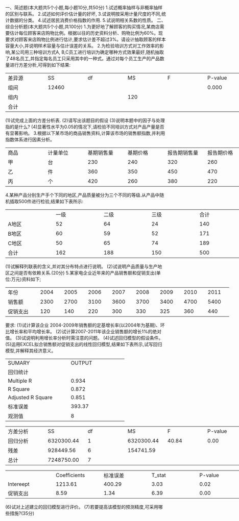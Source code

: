 一、简述题(本大题共5个小题,每小题10分,共50分)
 1.试述概率抽样与非概率抽样的区别与联系。
 2.试述如何评价估计量的好坏,
 3.试说明按采用计量尺度的不同,统计数据的分类。
 4.试述居民消费价格指数的作用.
 5.试说明相关系数的性质。
 二、综合分析题(本大题共5个小题,共100分)
 1.为更好地了解顾客的购买情况,某商店需要估计每位顾客来店购物比例。根据以往的历史资料分析、购物比例为60%。现要求对顾客来店购物比例进行估计,要求估计差不超过3%。请设计抽取顾客的样本容量大小,并说明样术容量与估计误差的关系。
 2.为检验培训方式对工作效率的影响,某公司用三种培训方式A, B,C员工进行培训为确定哪种方式效果最好,随机抽取了48名员工,并指定每名员工只采用其中的一种式。通过对每个员工生产的产品数量进行方差分析,可得到如下结果:
 <table data-lake-id="rMb5W" id="rMb5W" margin="true" width-mode="contain" class="lake-table" style="width: 750px"><colgroup><col width="125"><col width="125"><col width="125"><col width="125"><col width="125"><col width="125"></colgroup><tbody><tr data-lake-id="u25f9d5b8" id="u25f9d5b8"><td data-lake-id="udb01d83b" id="udb01d83b">差异源
 </td><td data-lake-id="u2eca5f22" id="u2eca5f22">SS
 </td><td data-lake-id="u0f81b2bd" id="u0f81b2bd">df
 </td><td data-lake-id="ue756dea4" id="ue756dea4">MS
 </td><td data-lake-id="ucfa8dab1" id="ucfa8dab1">F
 </td><td data-lake-id="u2e5cc88d" id="u2e5cc88d"> P-value
 </td></tr><tr data-lake-id="u96664911" id="u96664911"><td data-lake-id="ufc429214" id="ufc429214">组间
 </td><td data-lake-id="ub9b26046" id="ub9b26046">12460
 </td><td data-lake-id="u0e0ec768" id="u0e0ec768"></td><td data-lake-id="u63848963" id="u63848963"></td><td data-lake-id="u154a9ad6" id="u154a9ad6"></td><td data-lake-id="u71f7babc" id="u71f7babc">0.000
 </td></tr><tr data-lake-id="u378c0545" id="u378c0545"><td data-lake-id="u59ec1292" id="u59ec1292">组内
 </td><td data-lake-id="u931e6d0e" id="u931e6d0e"></td><td data-lake-id="u36d16232" id="u36d16232"></td><td data-lake-id="uf3e9a11e" id="uf3e9a11e"> 120
 </td><td data-lake-id="u8910acc7" id="u8910acc7"></td><td data-lake-id="uaced6e3c" id="uaced6e3c"></td></tr><tr data-lake-id="ufddfe974" id="ufddfe974"><td data-lake-id="u35108445" id="u35108445">合计
 </td><td data-lake-id="u30cdfa30" id="u30cdfa30"></td><td data-lake-id="u3009ee16" id="u3009ee16"></td><td data-lake-id="u9b2e9f5a" id="u9b2e9f5a"></td><td data-lake-id="u7880f53e" id="u7880f53e"></td><td data-lake-id="u5aed9087" id="u5aed9087"></td></tr></tbody></table>(1)试完成上面的方差分析表.
 (2)请写出该题目的假设
 (3)说明本题中的因子与处理指的是什么?
 (4)显著性水平为0.05的情况下,请检验不同培训方式对产品产量是否有显著影响。
 3.根据以下某市场的商品销售资料,计算该市场的销售额指数,并利用指数体系进行因素分析。
 <table data-lake-id="YhDTH" id="YhDTH" margin="true" width-mode="contain" class="lake-table" style="width: 750px"><colgroup><col width="125"><col width="125"><col width="125"><col width="125"><col width="125"><col width="125"></colgroup><tbody><tr data-lake-id="uf9a43cde" id="uf9a43cde"><td data-lake-id="ubc8f3847" id="ubc8f3847">商品
 </td><td data-lake-id="u912647d3" id="u912647d3">计量单位
 </td><td data-lake-id="u207deb73" id="u207deb73">基期销售量
 </td><td data-lake-id="u4e68e58b" id="u4e68e58b">基期价格
 </td><td data-lake-id="ub6500229" id="ub6500229">报告期销售量
 </td><td data-lake-id="udc41c6b9" id="udc41c6b9">报告期价格
 </td></tr><tr data-lake-id="ue6454b56" id="ue6454b56"><td data-lake-id="ub8879c9c" id="ub8879c9c">甲
 </td><td data-lake-id="ud37aa768" id="ud37aa768">台
 </td><td data-lake-id="u5def6cd0" id="u5def6cd0">230
 </td><td data-lake-id="u268c4c19" id="u268c4c19">240
 </td><td data-lake-id="uc41031a4" id="uc41031a4">320
 </td><td data-lake-id="uf9b25dd8" id="uf9b25dd8">260
 </td></tr><tr data-lake-id="u99a203a6" id="u99a203a6"><td data-lake-id="u64ca51c3" id="u64ca51c3">乙
 </td><td data-lake-id="u77c9998f" id="u77c9998f">件
 </td><td data-lake-id="u0eadcf0f" id="u0eadcf0f">360
 </td><td data-lake-id="ubadacb47" id="ubadacb47">350
 </td><td data-lake-id="u1b8cd387" id="u1b8cd387">450
 </td><td data-lake-id="uea10f60b" id="uea10f60b">470
 </td></tr><tr data-lake-id="u245b2120" id="u245b2120"><td data-lake-id="uf58f7f83" id="uf58f7f83">丙
 </td><td data-lake-id="ufe985823" id="ufe985823">个
 </td><td data-lake-id="ua1bf59c2" id="ua1bf59c2">420
 </td><td data-lake-id="ueda288a5" id="ueda288a5">260
 </td><td data-lake-id="u22ebfe71" id="u22ebfe71">380
 </td><td data-lake-id="u18982942" id="u18982942">220
 </td></tr></tbody></table>4.某种产品分别生产手个下同的地区,产品质量被分为三个不同的等级.从产品中随机插取500件进行检验,结果如下表所示:
 <table data-lake-id="RvpSw" id="RvpSw" margin="true" width-mode="contain" class="lake-table" style="width: 750px"><colgroup><col width="150"><col width="150"><col width="150"><col width="150"><col width="150"></colgroup><tbody><tr data-lake-id="u568a1dde" id="u568a1dde"><td data-lake-id="u897370de" id="u897370de">

 </td><td data-lake-id="u8ea93a6e" id="u8ea93a6e">一级
 </td><td data-lake-id="ued41ad51" id="ued41ad51">二级
 </td><td data-lake-id="uea7adc5d" id="uea7adc5d">三级
 </td><td data-lake-id="ub9576ece" id="ub9576ece">合计
 </td></tr><tr data-lake-id="u15741c06" id="u15741c06"><td data-lake-id="u4a9e0bd9" id="u4a9e0bd9">A地区
 </td><td data-lake-id="u279de794" id="u279de794"> 52
 </td><td data-lake-id="u5accd859" id="u5accd859">64
 </td><td data-lake-id="u77235279" id="u77235279">24
 </td><td data-lake-id="u394f6660" id="u394f6660">140
 </td></tr><tr data-lake-id="ud1589824" id="ud1589824"><td data-lake-id="u159035c2" id="u159035c2">B地区
 </td><td data-lake-id="u79fd1747" id="u79fd1747">60
 </td><td data-lake-id="ua6b456be" id="ua6b456be">59
 </td><td data-lake-id="uf2e720cb" id="uf2e720cb">52
 </td><td data-lake-id="ud6da90bc" id="ud6da90bc">171
 </td></tr><tr data-lake-id="uc920da4f" id="uc920da4f"><td data-lake-id="u62d0a0b1" id="u62d0a0b1">C地区
 </td><td data-lake-id="uce63d708" id="uce63d708">50
 </td><td data-lake-id="u06b06e85" id="u06b06e85">65
 </td><td data-lake-id="u6b30c521" id="u6b30c521">74
 </td><td data-lake-id="ub1a0eae2" id="ub1a0eae2">189
 </td></tr><tr data-lake-id="uadac38c5" id="uadac38c5"><td data-lake-id="u07652a63" id="u07652a63">合计
 </td><td data-lake-id="u494dbf86" id="u494dbf86">162
 </td><td data-lake-id="u2a64ca32" id="u2a64ca32">188
 </td><td data-lake-id="u3d16e8e6" id="u3d16e8e6">150
 </td><td data-lake-id="ua45010e5" id="ua45010e5">500
 </td></tr></tbody></table>(1)试解释列联表的含义,并对其分布特点进行说明。
 (2)试说明产品质量与生产地区之间是否有依赖关系.(20分)
 5.某家电企业近年来的产品销售额和促销支出(单位:万元)资料如下;
 <table data-lake-id="BBCVm" id="BBCVm" margin="true" width-mode="contain" class="lake-table" style="width: 701px"><colgroup><col width="101"><col width="75"><col width="75"><col width="75"><col width="75"><col width="75"><col width="75"><col width="75"><col width="75"></colgroup><tbody><tr data-lake-id="u1c226018" id="u1c226018"><td data-lake-id="u4727b31b" id="u4727b31b">年份
 </td><td data-lake-id="u64ff507a" id="u64ff507a">2004
 </td><td data-lake-id="uff4401d4" id="uff4401d4">2005
 </td><td data-lake-id="uc4fe7258" id="uc4fe7258">2006
 </td><td data-lake-id="u3ca426c7" id="u3ca426c7">2007
 </td><td data-lake-id="u66610e52" id="u66610e52">2008
 </td><td data-lake-id="ud374da42" id="ud374da42">2009
 </td><td data-lake-id="udbf3846b" id="udbf3846b">2010
 </td><td data-lake-id="u4b510627" id="u4b510627">2011
 </td></tr><tr data-lake-id="ub98eb383" id="ub98eb383"><td data-lake-id="uc66c33fb" id="uc66c33fb">销售额
 </td><td data-lake-id="u0cac74ea" id="u0cac74ea">2300
 </td><td data-lake-id="u360f1a55" id="u360f1a55">2700
 </td><td data-lake-id="u7504d6d0" id="u7504d6d0">3100
 </td><td data-lake-id="u64095021" id="u64095021">3600
 </td><td data-lake-id="u71a5353d" id="u71a5353d">3700
 </td><td data-lake-id="uc846cfed" id="uc846cfed">3400
 </td><td data-lake-id="u3d96cf07" id="u3d96cf07">4700
 </td><td data-lake-id="u413d6522" id="u413d6522">5400
 </td></tr><tr data-lake-id="u46589f00" id="u46589f00"><td data-lake-id="u59af529a" id="u59af529a">促销支出
 </td><td data-lake-id="u6ce2a1e5" id="u6ce2a1e5">120
 </td><td data-lake-id="u1e15579a" id="u1e15579a">140
 </td><td data-lake-id="ue46f54dd" id="ue46f54dd">220
 </td><td data-lake-id="u73878c3d" id="u73878c3d">300
 </td><td data-lake-id="u21cdb3f4" id="u21cdb3f4">330
 </td><td data-lake-id="u1a8418f1" id="u1a8418f1">325
 </td><td data-lake-id="u5ea7fe99" id="u5ea7fe99">360
 </td><td data-lake-id="u74379b70" id="u74379b70">440
 </td></tr></tbody></table>要求:
 (1)试计算该企业 2004-2009年销售额的定基增长率(以2004年为基期)、环比增长率和平均增长率。
 (2)试计算2007-2011年该企业销售额的增长1%的绝对值。
 (3)试说明利用增长率分析时需注意的问题。
 (4)试述回归模型的假设条件。
 (5)运用EXCEL拟合销售额对促销支出的线性回归模型,结果如下表所示,试写回归模型,并解释其经济意义。
 <table data-lake-id="gnBoL" id="gnBoL" margin="true" width-mode="contain" class="lake-table" style="width: 373px"><colgroup><col width="197"><col width="176"></colgroup><tbody><tr data-lake-id="u261a22ef" id="u261a22ef"><td data-lake-id="ucc6ff5d2" id="ucc6ff5d2">SUMARY
 </td><td data-lake-id="uda781896" id="uda781896">OUTPUT
 </td></tr><tr data-lake-id="u49f75835" id="u49f75835"><td data-lake-id="u5087778b" id="u5087778b" colSpan="2">回归统计
 </td></tr><tr data-lake-id="u605f29b6" id="u605f29b6"><td data-lake-id="u9363df4f" id="u9363df4f">Multiple R
 </td><td data-lake-id="u468f88c0" id="u468f88c0"> 0.934
 </td></tr><tr data-lake-id="u259b5553" id="u259b5553"><td data-lake-id="ud33c3968" id="ud33c3968">R Square
 </td><td data-lake-id="u145fe3e9" id="u145fe3e9">0.872
 </td></tr><tr data-lake-id="u5f4f3987" id="u5f4f3987"><td data-lake-id="u0ea41641" id="u0ea41641">Adjusted R Square
 </td><td data-lake-id="ue173ee78" id="ue173ee78"> 0.851
 </td></tr><tr data-lake-id="u701864cb" id="u701864cb"><td data-lake-id="uf281f79c" id="uf281f79c">标准误差
 </td><td data-lake-id="u527048fa" id="u527048fa">393.37
 </td></tr><tr data-lake-id="u1cb723f2" id="u1cb723f2"><td data-lake-id="u381dd744" id="u381dd744">观测值
 </td><td data-lake-id="u14dbc1ff" id="u14dbc1ff">8
 </td></tr></tbody></table><table data-lake-id="SSe8m" id="SSe8m" margin="true" width-mode="contain" class="lake-table" style="width: 750px"><colgroup><col width="125"><col width="125"><col width="125"><col width="125"><col width="125"><col width="125"></colgroup><tbody><tr data-lake-id="u2807cfbf" id="u2807cfbf"><td data-lake-id="u351c599e" id="u351c599e">方差分析
 </td><td data-lake-id="u7b164560" id="u7b164560">SS
 </td><td data-lake-id="u9e22236c" id="u9e22236c">df
 </td><td data-lake-id="ud193715a" id="ud193715a">MS
 </td><td data-lake-id="udab9a7ed" id="udab9a7ed">F
 </td><td data-lake-id="u09fc0449" id="u09fc0449"> P-value
 </td></tr><tr data-lake-id="uf07e5468" id="uf07e5468"><td data-lake-id="u9fa8f991" id="u9fa8f991">回归分析
 </td><td data-lake-id="ud79186d6" id="ud79186d6">6320300.44
 </td><td data-lake-id="u712bec9d" id="u712bec9d">1
 </td><td data-lake-id="ue636c9ba" id="ue636c9ba">6320300.44 
 </td><td data-lake-id="uf1c49785" id="uf1c49785">40.84
 </td><td data-lake-id="ue3f61c66" id="ue3f61c66">0.00
 </td></tr><tr data-lake-id="ueacfe55b" id="ueacfe55b"><td data-lake-id="u51a0a5ae" id="u51a0a5ae">残差
 </td><td data-lake-id="u4d1e397e" id="u4d1e397e">928449.56
 </td><td data-lake-id="ucd270367" id="ucd270367">6
 </td><td data-lake-id="u9e16b8ce" id="u9e16b8ce"> 154741.59
 </td><td data-lake-id="u4785d3fc" id="u4785d3fc">

 </td><td data-lake-id="ud5b76f05" id="ud5b76f05">

 </td></tr><tr data-lake-id="ub1e17c99" id="ub1e17c99"><td data-lake-id="u75bf61c3" id="u75bf61c3">总计
 </td><td data-lake-id="udacf74cf" id="udacf74cf"> 7248750.00
 </td><td data-lake-id="u11ea1e14" id="u11ea1e14">7
 </td><td data-lake-id="u1dd5bcf5" id="u1dd5bcf5">

 </td><td data-lake-id="u9833d6d2" id="u9833d6d2">

 </td><td data-lake-id="uee9b91e5" id="uee9b91e5">

 </td></tr></tbody></table><table data-lake-id="Elzpu" id="Elzpu" margin="true" width-mode="contain" class="lake-table" style="width: 750px"><colgroup><col width="150"><col width="150"><col width="150"><col width="150"><col width="150"></colgroup><tbody><tr data-lake-id="uc5fa7437" id="uc5fa7437"><td data-lake-id="u23c043a0" id="u23c043a0">

 </td><td data-lake-id="u91acf90d" id="u91acf90d"> Coefficients
 </td><td data-lake-id="u3b3d1e0a" id="u3b3d1e0a">标准误差
 </td><td data-lake-id="u7f4d4c4a" id="u7f4d4c4a">T_stat
 </td><td data-lake-id="u8ceec7b5" id="u8ceec7b5"> P-value
 </td></tr><tr data-lake-id="uccbbe961" id="uccbbe961"><td data-lake-id="u1a800daf" id="u1a800daf"> Intereept 
 </td><td data-lake-id="u328f0af1" id="u328f0af1">1213.61
 </td><td data-lake-id="u36cfb3bc" id="u36cfb3bc"> 400.29
 </td><td data-lake-id="u713779fc" id="u713779fc">3.03
 </td><td data-lake-id="ua4725c2e" id="ua4725c2e"> 0.02
 </td></tr><tr data-lake-id="u59f96ad5" id="u59f96ad5"><td data-lake-id="u7bd466e3" id="u7bd466e3">促销支出
 </td><td data-lake-id="ua5d526d9" id="ua5d526d9">8.59
 </td><td data-lake-id="ucd3dd195" id="ucd3dd195">1.34
 </td><td data-lake-id="u557b7c1b" id="u557b7c1b">6.39
 </td><td data-lake-id="u87c97901" id="u87c97901">0.00
 </td></tr></tbody></table>(6)试对上述建立的回归模型进行评价。
 (7)若要提高该模型的预测精度,可采用哪些措施?(35分)
 ​

 